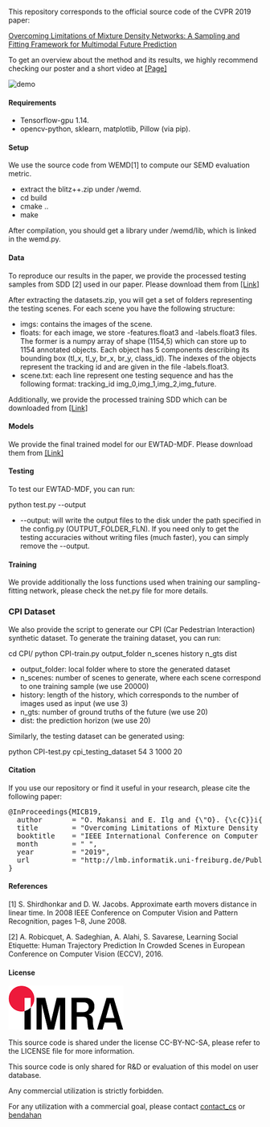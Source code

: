 This repository corresponds to the official source code of the CVPR 2019 paper:

<a href="https://arxiv.org/pdf/1906.03631.pdf">Overcoming Limitations of Mixture Density Networks: A Sampling and Fitting Framework for Multimodal Future Prediction</a>

To get an overview about the method and its results, we highly recommend checking our poster and a short video at <a href="https://lmb.informatik.uni-freiburg.de/Publications/2019/MICB19/">[Page]</a>


![demo](demo.gif)


#### Requirements

- Tensorflow-gpu 1.14.
- opencv-python, sklearn, matplotlib, Pillow (via pip).

#### Setup
We use the source code from WEMD[1] to compute our SEMD evaluation metric.

- extract the blitz++.zip under /wemd.
- cd build
- cmake ..
- make

After compilation, you should get a library under /wemd/lib, which is linked in the wemd.py.

#### Data

To reproduce our results in the paper, we provide the processed testing samples from SDD [2] used in our paper. Please download them from <a href="https://lmb.informatik.uni-freiburg.de/resources/binaries/Multimodal_Future_Prediction/datasets.zip">[Link]</a>

After extracting the datasets.zip, you will get a set of folders representing the testing scenes. For each scene you have the following structure:

- imgs: contains the images of the scene.
- floats: for each image, we store -features.float3 and -labels.float3 files. The former is a numpy array of shape (1154,5) which can store up to 1154 annotated objects. Each object has 5 components describing its bounding box (tl_x, tl_y, br_x, br_y, class_id). The indexes of the objects represent the tracking id and are given in the file -labels.float3.
- scene.txt: each line represent one testing sequence and has the following format: tracking_id img_0,img_1,img_2,img_future.

Additionally, we provide the processed training SDD which can be downloaded from <a href="https://lmb.informatik.uni-freiburg.de/resources/binaries/Multimodal_Future_Prediction/sdd_train.zip">[Link]</a>

#### Models

We provide the final trained model for our EWTAD-MDF. Please download them from <a href="https://lmb.informatik.uni-freiburg.de/resources/binaries/Multimodal_Future_Prediction/models.zip">[Link]</a>

#### Testing

To test our EWTAD-MDF, you can run:

python test.py --output

- --output: will write the output files to the disk under the path specified in the config.py (OUTPUT_FOLDER_FLN). If you need only to get the testing accuracies without writing files (much faster), you can simply remove the --output.

#### Training

We provide additionally the loss functions used when training our sampling-fitting network, please check the net.py file for more details.

### CPI Dataset
We also provide the script to generate our CPI (Car Pedestrian Interaction) synthetic dataset. To generate the training dataset, you can run:

cd CPI/
python CPI-train.py output_folder n_scenes history n_gts dist

- output_folder: local folder where to store the generated dataset
- n_scenes: number of scenes to generate, where each scene correspond to one training sample (we use 20000)
- history: length of the history, which corresponds to the number of images used as input (we use 3)
- n_gts: number of ground truths of the future (we use 20)
- dist: the prediction horizon (we use 20)

Similarly, the testing dataset can be generated using:

python CPI-test.py cpi_testing_dataset 54 3 1000 20

#### Citation

If you use our repository or find it useful in your research, please cite the following paper:


<pre class='bibtex'>
@InProceedings{MICB19,
  author       = "O. Makansi and E. Ilg and {\"O}. {\c{C}}i{\c{c}}ek and T. Brox",
  title        = "Overcoming Limitations of Mixture Density Networks: A Sampling and Fitting Framework for Multimodal Future Prediction",
  booktitle    = "IEEE International Conference on Computer Vision and Pattern Recognition (CVPR)",
  month        = " ",
  year         = "2019",
  url          = "http://lmb.informatik.uni-freiburg.de/Publications/2019/MICB19"
}
</pre>

#### References

[1] S. Shirdhonkar and D. W. Jacobs. Approximate earth movers distance in linear time. In 2008 IEEE Conference on Computer Vision and Pattern Recognition, pages 1–8, June 2008.

[2] A. Robicquet, A. Sadeghian, A. Alahi, S. Savarese, Learning Social Etiquette: Human Trajectory Prediction In Crowded Scenes in European Conference on Computer Vision (ECCV), 2016.

#### License

![logo](logo-header.png)

This source code is shared under the license CC-BY-NC-SA, please refer to the LICENSE file for more information.

This source code is only shared for R&D or evaluation of this model on user database.

Any commercial utilization is strictly forbidden.

For any utilization with a commercial goal, please contact [contact_cs](mailto:contact_cs@imra-europe.com) or [bendahan](mailto:bendahan@imra-europe.com)
